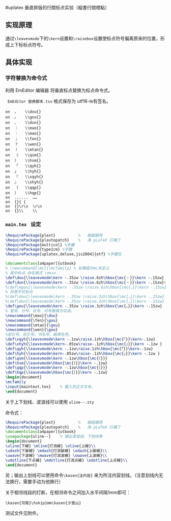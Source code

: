 #uplatex 垂直排版的行間标点实验（縦書行間標點）

## 实现原理

通过`\leavevmode`下的`\kern`设置和`\raisebox`设置使标点符号偏离原来的位置，形成上下标标点符号。

## 具体实现

### 字符替换为命令式

利用 EmEditor 编辑器 将垂直标点替换为标点命令式。

` EmEditor 替换脚本.tsv` 格式保存为 utf16-le有签名。

```
on	，	\\dou{}		
on	。	\\gou{}		
on	、	\\dun{}		
on	：	\\mao{}		
on	︰	\\mao{}		
on	；	\\fen{}		
on	？	\\wen{}		
on	！	\\mtan{}		
on	〈	\\qsm{}		
on	〉	\\hsm{}		
on	「	\\qyh{}		
on	」	\\hyh{}		
on	『	\\xqyh{}		
on	』	\\xhyh{}		
on	〔	\\qqp{}		
on	〕	\\hqp{}		
on	......	……		
on	{}{	{		
on	{}\r\n	\r\n		
on	{}\\	\\		
```

### `main.tex ` 设定

```latex
\RequirePackage{plext}			%	縱組顓用
\RequirePackage{plautopatch}	%	為 pLaTeX 打補丁
\RequirePackage{multicol} %多欄
\RequirePackage{type1cm} %字體
\RequirePackage[uplatex,deluxe,jis2004]{otf} %字體包

\documentclass[a4paper]{utbook}
% \newcommand{\mc}{\mcfamily} % 如果提示mc未定义
% 居中标点 命名格式 \mxxx
\def\dou{\leavevmode\kern -.35zw \raise.6zh\hbox{\mc{・}}\kern -.15zw}
\def\dun{\leavevmode\kern -.35zw \raise.6zh\hbox{\mc{・}}\kern -.15zw}% 、
%\def\mgou{\leavevmode\kern -.35zw \raise.6zh\hbox{\mc{。}}\kern -.15zw}
% 非居中式标点
%\def\dou{\leavevmode\kern -.35zw \raise.3zh\hbox{\mc{，}}\kern -.15zw} %，
%\def\dun{\leavevmode\kern -.35zw \raise.3zh\hbox{\mc{、}}\kern -.15zw} % 、
\def\gou{\leavevmode\kern -.35zw \raise.3zh\hbox{\mc{。}}\kern -.15zw}
% 冒号、分号、叹号、问号替换为勾读。
\newcommand{\mao}{\dou}
\newcommand{\fen}{\gou}
\newcommand{\mtan}{\gou}
\newcommand{\wen}{\gou}
%前引号、后引号、书名号、曲牌名号。
\def\xqyh{\leavevmode\kern -.1zw\raise.1zh\hbox{\mc{『}}\kern-.1zw}
\def\xhyh{\leavevmode\kern-.05zw\raise-.1zh\hbox{\mc{』}}\kern -.1zw }
\def\qyh{\leavevmode\kern -.1zw\raise.1zh\hbox{\mc{「}}\kern-.1zw}
\def\hyh{\leavevmode\kern-.05zw\raise-.1zh\hbox{\mc{」}}\kern -.1zw }
\def\qsm{\leavevmode\kern -.1zw\hbox{\mc{〈}}}
\def\hsm{\leavevmode\hbox{\mc{〉}}\kern -.1zw}
\def\qqp{\leavevmode\kern -.1zw\hbox{\mc{〔}}}
\def\hqp{\leavevmode\hbox{\mc{〕}}\kern -.1zw}
\begin{document}
\mcfamily
\input{maintext.tex}	% 載入的正文文本。
\end{document}
```


关于上下划线、波浪线可以使用 `uline--.sty` 

命令式：

```latex
\RequirePackage{plext}			%	縱組顓用
\RequirePackage{plautopatch}	%	為 pLaTeX 打補丁
\documentclass[a4paper]{utbook}
\usepackage{uline--}	% 输出波浪线、下划线等
\begin{document}
\uline{下線} \mline{打消線} \oline{上線}\\
\udash{下破線} \mdash{打消破線} \odash{上破線}\\
\uwave{下波線} \mwave{打消波線} \owave{上波線}\\
\udotline{下点線} \mdotline{打消点線} \odotline{上点線}\\
\end{document}
```

另；输出上划线可以使用命令`\kasen{注内容}` 来为所注内容划线。（注意划线内无法换行，需要手动为他换行）

关于相邻线段的打断，在相邻命令之间加入水平间隔1mm即可：

```\kasen{河南}\hskip1mm\kasen{少室山}```


测试文件见附件。


